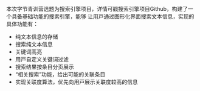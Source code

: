 本次字节⻘训营选题为搜索引擎项⽬，详情可戳搜索引擎项⽬Github，构建了⼀个具备基础功能的搜索引擎，能够
让⽤⼾通过图形化界⾯搜索⽂本信息，实现的具体功能有：
- 纯⽂本信息的存储
- 搜索纯⽂本信息 
- 关键词高亮
- ⽤⼾⾃定义关键词过滤 
- 搜索结果按条⽬分⻚展⽰ 
- “相关搜索”功能，给出可能的关联条⽬ 
- 实现关联度算法，优先向⽤⼾展⽰关联度较⾼的信息
